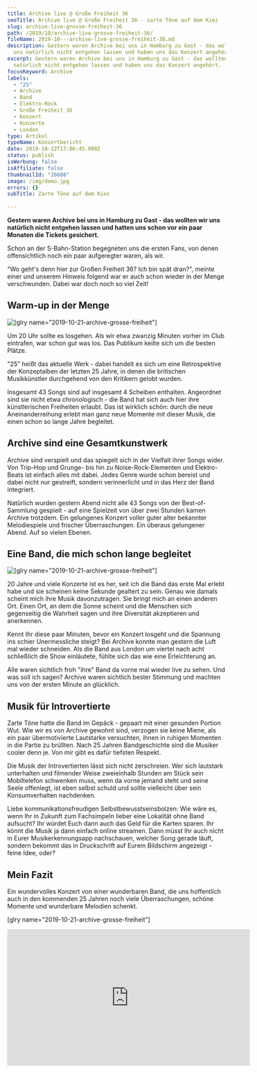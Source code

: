 ```yaml
---
title: Archive live @ Große Freiheit 36
seoTitle: Archive live @ Große Freiheit 36 - zarte Töne auf dem Kiez
slug: archive-live-grosse-freiheit-36
path: /2019/10/archive-live-grosse-freiheit-36/
fileName: 2019-10---archive-live-grosse-freiheit-36.md
description: Gestern waren Archive bei uns in Hamburg zu Gast - das wollten wir
  uns natürlich nicht entgehen lassen und haben uns das Konzert angehört.
excerpt: Gestern waren Archive bei uns in Hamburg zu Gast - das wollten wir uns
  natürlich nicht entgehen lassen und haben uns das Konzert angehört.
focusKeyword: Archive
labels:
  - "25"
  - Archive
  - Band
  - Elektro-Rock
  - Große Freiheit 36
  - Konzert
  - Konzerte
  - London
type: Artikel
typeName: Konzertbericht
date: 2019-10-22T17:06:45.000Z
status: publish
isWerbung: false
isAffiliate: false
thumbnailId: "26608"
image: /img/demo.jpg
errors: {}
subTitle: Zarte Töne auf dem Kiez
  
---
```


**Gestern waren Archive bei uns in Hamburg zu Gast - das wollten wir uns
natürlich nicht entgehen lassen und hatten uns schon vor ein paar Monaten die
Tickets gesichert.**

Schon an der S-Bahn-Station begegneten uns die ersten Fans, von denen
offensichtlich noch ein paar aufgeregter waren, als wir.

"Wo geht's denn hier zur Großen Freiheit 36? Ich bin spät dran?", meinte einer
und unserem Hinweis folgend war er auch schon wieder in der Menge verschwunden.
Dabei war doch noch so viel Zeit!

## Warm-up in der Menge

![[glry name="2019-10-21-archive-grosse-freiheit"]](http://cardamonchai.com/wp-content/uploads/2019/10/2019-10-21-archive-grosse-freiheit-36-3-400x300.jpg)

Um 20 Uhr sollte es losgehen. Als wir etwa zwanzig Minuten vorher im Club
eintrafen, war schon gut was los. Das Publikum keilte sich um die besten Plätze.

"25" heißt das aktuelle Werk - dabei handelt es sich um eine Retrospektive der
Konzeptalben der letzten 25 Jahre, in denen die britischen Musikkünstler
durchgehend von den Kritikern gelobt wurden.

Insgesamt 43 Songs sind auf insgesamt 4 Scheiben enthalten. Angeordnet sind sie
nicht etwa chronologisch - die Band hat sich auch hier ihre künstlerischen
Freiheiten erlaubt. Das ist wirklich schön: durch die neue Aneinanderreihung
erlebt man ganz neue Momente mit dieser Musik, die einen schon so lange Jahre
begleitet.

## Archive sind eine Gesamtkunstwerk

Archive sind verspielt und das spiegelt sich in der Vielfalt ihrer Songs wider.
Von Trip-Hop und Grunge- bis hin zu Noise-Rock-Elementen und Elektro-Beats ist
einfach alles mit dabei. Jedes Genre wurde schon bereist und dabei nicht nur
gestreift, sondern verinnerlicht und in das Herz der Band integriert.

Natürlich wurden gestern Abend nicht alle 43 Songs von der Best-of-Sammlung
gespielt - auf eine Spielzeit von über zwei Stunden kamen Archive trotzdem. Ein
gelungenes Konzert voller guter alter bekannter Melodiespiele und frischer
Überraschungen. Ein überaus gelungener Abend. Auf so vielen Ebenen.

## Eine Band, die mich schon lange begleitet

![[glry name="2019-10-21-archive-grosse-freiheit"]](http://cardamonchai.com/wp-content/uploads/2019/10/2019-10-21-archive-grosse-freiheit-36-6-400x300.jpg)

20 Jahre und viele Konzerte ist es her, seit ich die Band das erste Mal erlebt
habe und sie scheinen keine Sekunde gealtert zu sein. Genau wie damals scheint
mich ihre Musik davonzutragen. Sie bringt mich an einen anderen Ort. Einen Ort,
an dem die Sonne scheint und die Menschen sich gegenseitig die Wahrheit sagen
und ihre Diversität akzeptieren und anerkennen.

Kennt Ihr diese paar Minuten, bevor ein Konzert losgeht und die Spannung ins
schier Unermessliche steigt? Bei Archive konnte man gestern die Luft mal wieder
schneiden. Als die Band aus London um viertel nach acht schließlich die Show
einläutete, fühlte sich das wie eine Erleichterung an.

Alle waren sichtlich froh "ihre" Band da vorne mal wieder live zu sehen. Und was
soll ich sagen? Archive waren sichtlich bester Stimmung und machten uns von der
ersten Minute an glücklich.

## Musik für Introvertierte

Zarte Töne hatte die Band im Gepäck - gepaart mit einer gesunden Portion Wut.
Wie wir es von Archive gewohnt sind, verzogen sie keine Miene, als ein paar
übermotivierte Lautstarke versuchten, ihnen in ruhigen Momenten in die Partie zu
brüllten. Nach 25 Jahren Bandgeschichte sind die Musiker cooler denn je. Von mir
gibt es dafür tiefsten Respekt.

Die Musik der Introvertierten lässt sich nicht zerschreien. Wer sich lautstark
unterhalten und filmender Weise zweieinhalb Stunden am Stück sein Mobiltelefon
schwenken muss, wenn da vorne jemand steht und seine Seele offenlegt, ist eben
selbst schuld und sollte vielleicht über sein Konsumverhalten nachdenken.

Liebe kommunikationsfreudigen Selbstbewusstseinsbolzen: Wie wäre es, wenn Ihr in
Zukunft zum Fachsimpeln lieber eine Lokalität ohne Band aufsucht? Ihr würdet
Euch dann auch das Geld für die Karten sparen. Ihr könnt die Musik ja dann
einfach online streamen. Dann müsst Ihr auch nicht in Eurer Musikerkennungsapp
nachschauen, welcher Song gerade läuft, sondern bekommt das in Druckschrift auf
Eurem Bildschirm angezeigt - feine Idee, oder?

## Mein Fazit

Ein wundervolles Konzert von einer wunderbaren Band, die uns hoffentlich auch in
den kommenden 25 Jahren noch viele Überraschungen, schöne Momente und wunderbare
Melodien schenkt.

[glry name="2019-10-21-archive-grosse-freiheit"]

<iframe src="https://www.youtube.com/embed/A4gBzUwo6Iw" width="560" height="315" frameborder="0" allowfullscreen="allowfullscreen"></iframe>

  